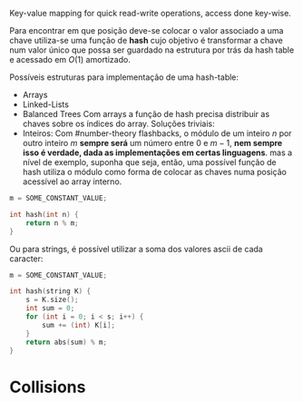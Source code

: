 Key-value mapping for quick read-write operations, access done key-wise.

Para encontrar em que posição deve-se colocar o valor associado a uma chave utiliza-se uma função de **hash** cujo objetivo é transformar a chave num valor único que possa ser guardado na estrutura por trás da hash table e acessado em $O(1)$ amortizado.

Possíveis estruturas para implementação de uma hash-table:
- Arrays
- Linked-Lists
- Balanced Trees
Com arrays a função de hash precisa distribuir as chaves sobre os índices do array.
Soluções triviais:
- Inteiros:
Com #number-theory  flashbacks, o módulo de um inteiro $n$ por outro inteiro $m$ **sempre será** um número entre $0$ e $m - 1$, **nem sempre isso é verdade, dada as implementações em certas linguagens**. mas a nível de exemplo, suponha que seja, então, uma possível função de hash utiliza o módulo como forma de colocar as chaves numa posição acessível ao array interno.

```cpp
m = SOME_CONSTANT_VALUE;

int hash(int n) {
	return n % m;
}
```

Ou para strings, é possível utilizar a soma dos valores ascii de cada caracter:

```cpp
m = SOME_CONSTANT_VALUE;

int hash(string K) {
	s = K.size();
	int sum = 0;
	for (int i = 0; i < s; i++) {
		sum += (int) K[i];	
	}
	return abs(sum) % m;
} 
```

# Collisions

